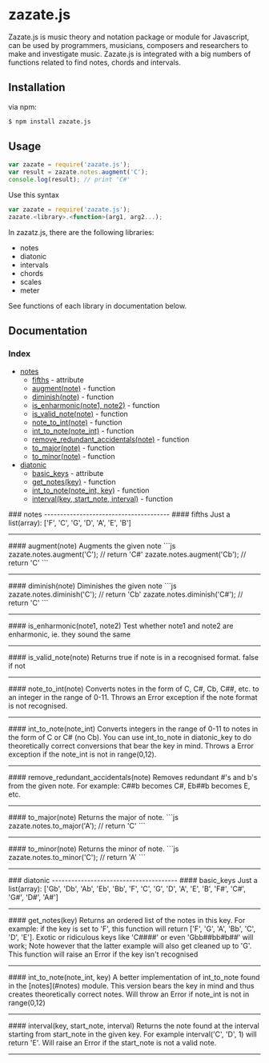 zazate.js
=========

Zazate.js is music theory and notation package or module for Javascript, can be used by programmers, musicians, composers and researchers to make and investigate music. Zazate.js is integrated with a big numbers of functions related to find notes, chords and intervals.

## Installation
via npm:
```bash
$ npm install zazate.js
```

## Usage
```js
var zazate = require('zazate.js');
var result = zazate.notes.augment('C');
console.log(result); // print 'C#'
```
Use this syntax
```js
var zazate = require('zazate.js');
zazate.<library>.<function>(arg1, arg2...);
```
In zazatz.js, there are the following libraries:
* notes
* diatonic
* intervals
* chords
* scales
* meter

See functions of each library in documentation below.

## Documentation
### Index
* [notes](#notes)
	* [fifths](#notes_fifths) - attribute
	* [augment(note)](#notes_augment) - function
	* [diminish(note)](#notes_diminish) - function
	* [is_enharmonic(note1, note2)](#notes_is_enharmonic) - function
	* [is_valid_note(note)](#notes_is_valid_note) - function
	* [note_to_int(note)](#notes_note_to_int) - function
	* [int_to_note(note_int)](#notes_int_to_note) - function
	* [remove_redundant_accidentals(note)](#notes_remove_redundant_accidentals) - function
	* [to_major(note)](#notes_to_major) - function
	* [to_minor(note)](#notes_to_minor) - function
* [diatonic](#diatonic)
	* [basic_keys](#diatonic_basic_keys) - attribute
	* [get_notes(key)](#diatonic_get_notes) - function
	* [int_to_note(note_int, key)](#diatonic_int_to_note) - function
	* [interval(key, start_note, interval)](#diatonic_interval) - function

<a name="notes" />
### notes
---------------------------------------
<a name="notes_fifths" />
#### fifths
Just a list(array): ['F', 'C', 'G', 'D', 'A', 'E', 'B'] 

---------------------------------------
<a name="notes_augment" />
#### augment(note)
Augments the given note
```js
zazate.notes.augment('C'); // return 'C#'
zazate.notes.augment('Cb'); // return 'C'
```

---------------------------------------
<a name="notes_diminish" />
#### diminish(note)
Diminishes the given note
```js
zazate.notes.diminish('C'); // return 'Cb'
zazate.notes.diminish('C#'); // return 'C'
```

---------------------------------------
<a name="notes_is_enharmonic" />
#### is_enharmonic(note1, note2)
Test whether note1 and note2 are enharmonic, ie. they sound the same 

---------------------------------------
<a name="notes_is_valid_note" />
#### is_valid_note(note)
Returns true if note is in a recognised format. false if not 

---------------------------------------
<a name="notes_note_to_int" />
#### note_to_int(note)
Converts notes in the form of C, C#, Cb, C##, etc. to an integer in the range of 0-11. Throws an Error exception if the note format is not recognised. 

---------------------------------------
<a name="notes_int_to_note" />
#### int_to_note(note_int)
Converts integers in the range of 0-11 to notes in the form of C or C# (no Cb). You can use int_to_note in diatonic_key to do theoretically correct conversions that bear the key in mind. Throws a Error exception if the note_int is not in range(0,12).  

---------------------------------------
<a name="notes_remove_redundant_accidentals" />
#### remove_redundant_accidentals(note)
Removes redundant #'s and b's from the given note. For example: C##b becomes C#, Eb##b becomes E, etc.  

---------------------------------------
<a name="notes_to_major" />
#### to_major(note)
Returns the major of note. 
```js
zazate.notes.to_major('A'); // return 'C'
```

---------------------------------------
<a name="notes_to_minor" />
#### to_minor(note)
Returns the minor of note. 
```js
zazate.notes.to_minor('C'); // return 'A'
```

---------------------------------------
<a name="diatonic" />
### diatonic
---------------------------------------
<a name="diatonic_basic_keys" />
#### basic_keys
Just a list(array): ['Gb', 'Db', 'Ab', 'Eb', 'Bb', 'F', 'C', 'G', 'D', 'A', 'E', 'B', 'F#', 'C#', 'G#', 'D#', 'A#']

---------------------------------------
<a name="diatonic_get_notes" />
#### get_notes(key)
Returns an ordered list of the notes in this key. For example: if the key is set to 'F', this function will return ['F', 'G', 'A', 'Bb', 'C', 'D', 'E']. Exotic or ridiculous keys like 'C####' or even 'Gbb##bb#b##' will work; Note however that the latter example will also get cleaned up to 'G'. This function will raise an Error if the key isn't recognised 

---------------------------------------
<a name="diatonic_int_to_note" />
#### int_to_note(note_int, key)
A better implementation of int_to_note found in the [notes](#notes) module. This version bears the key in mind and thus creates theoretically correct notes. Will throw an Error if note_int is not in range(0,12) 

---------------------------------------
<a name="diatonic_interval" />
#### interval(key, start_note, interval)
Returns the note found at the interval starting from start_note in the given key. For example interval('C', 'D', 1) will return 'E'. Will raise an Error if the start_note is not a valid note. 

---------------------------------------